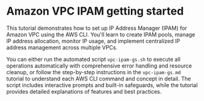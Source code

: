 # Amazon VPC IPAM getting started

This tutorial demonstrates how to set up IP Address Manager (IPAM) for Amazon VPC using the AWS CLI. You'll learn to create IPAM pools, manage IP address allocation, monitor IP usage, and implement centralized IP address management across multiple VPCs.

You can either run the automated script `vpc-ipam-gs.sh` to execute all operations automatically with comprehensive error handling and resource cleanup, or follow the step-by-step instructions in the `vpc-ipam-gs.md` tutorial to understand each AWS CLI command and concept in detail. The script includes interactive prompts and built-in safeguards, while the tutorial provides detailed explanations of features and best practices.
